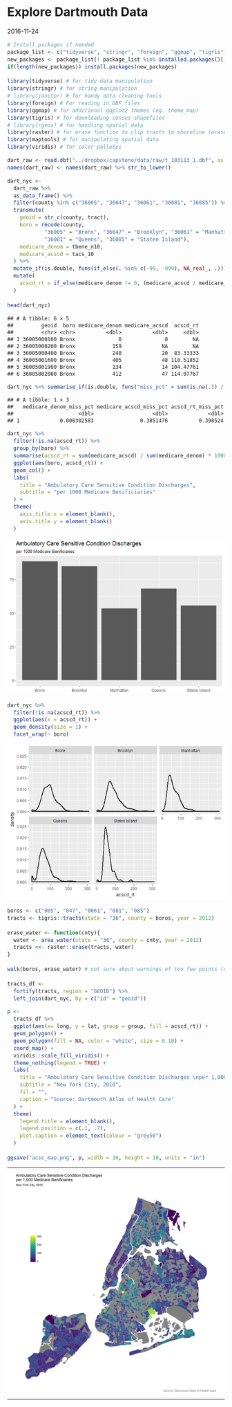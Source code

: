 Explore Dartmouth Data
================
2016-11-24

``` r
# Install packages if needed
package_list <- c("tidyverse", "stringr", "foreign", "ggmap", "tigris", "raster", "maptools", "viridis", "rmarkdown", "knitr")
new_packages <- package_list[! package_list %in% installed.packages()[,"Package"]]
if(length(new_packages)) install.packages(new_packages)

library(tidyverse) # for tidy data manipulation
library(stringr) # for string manipulation
# library(janitor) # for handy data cleaning tools
library(foreign) # For reading in DBF files
library(ggmap) # for additional ggplot2 themes (eg. theme_map)
library(tigris) # for downloading census shapefiles
# library(rgeos) # for handling spatial data
library(raster) # for erase function to clip tracts to shoreline (erase water)
library(maptools) # for manipulating spatial data
library(viridis) # for color palletes
```

``` r
dart_raw <- read.dbf("../dropbox/capstone/data/raw/t_103113_1.dbf", as.is = TRUE)
names(dart_raw) <- names(dart_raw) %>% str_to_lower()
```

``` r
dart_nyc <- 
  dart_raw %>% 
  as_data_frame() %>% 
  filter(county %in% c("36005", "36047", "36061", "36081", "36085")) %>% 
  transmute(
    geoid = str_c(county, tract),
    boro = recode(county, 
            "36005" = "Bronx", "36047" = "Brooklyn", "36061" = "Manhattan", 
            "36081" = "Queens", "36085" = "Staten Island"),
    medicare_denom = tbene_n10,
    medicare_acscd = tacs_10
  ) %>% 
  mutate_if(is.double, funs(if_else(. %in% c(-99, -999), NA_real_, .))) %>% 
  mutate(
    acscd_rt = if_else(medicare_denom != 0, (medicare_acscd / medicare_denom)*1000, NA_real_)
  )

head(dart_nyc)
```

    ## # A tibble: 6 × 5
    ##         geoid  boro medicare_denom medicare_acscd  acscd_rt
    ##         <chr> <chr>          <dbl>          <dbl>     <dbl>
    ## 1 36005000100 Bronx              0              0        NA
    ## 2 36005000200 Bronx            159             NA        NA
    ## 3 36005000400 Bronx            240             20  83.33333
    ## 4 36005001600 Bronx            405             48 118.51852
    ## 5 36005001900 Bronx            134             14 104.47761
    ## 6 36005002000 Bronx            412             47 114.07767

``` r
dart_nyc %>% summarise_if(is.double, funs("miss_pct" = sum(is.na(.)) / n()))
```

    ## # A tibble: 1 × 3
    ##   medicare_denom_miss_pct medicare_acscd_miss_pct acscd_rt_miss_pct
    ##                     <dbl>                   <dbl>             <dbl>
    ## 1             0.008302583               0.3851476          0.398524

``` r
dart_nyc %>% 
  filter(!is.na(acscd_rt)) %>% 
  group_by(boro) %>% 
  summarise(acscd_rt = sum(medicare_acscd) / sum(medicare_denom) * 1000) %>% 
  ggplot(aes(boro, acscd_rt)) +
  geom_col() +
  labs(
    title = "Ambulatory Care Sensitive Condition Discharges",
    subtitle = "per 1000 Medicare Benificiaries"
  ) +
  theme(
    axis.title.x = element_blank(), 
    axis.title.y = element_blank()
  )
```

![](dartmouth_1_files/figure-markdown_github/unnamed-chunk-5-1.png)

``` r
dart_nyc %>% 
  filter(!is.na(acscd_rt)) %>% 
  ggplot(aes(x = acscd_rt)) +
  geom_density(size = 1) +
  facet_wrap(~ boro)
```

![](dartmouth_1_files/figure-markdown_github/unnamed-chunk-6-1.png)

``` r
boros <- c("005", "047", "0061", "081", "085")
tracts <- tigris::tracts(state = "36", county = boros, year = 2012)

erase_water <- function(cnty){
  water <- area_water(state = "36", county = cnty, year = 2012)
  tracts <<- raster::erase(tracts, water)
}

walk(boros, erase_water) # not sure about warnings of too few points (doesn't seem like issue ...yet)

tracts_df <-
  fortify(tracts, region = "GEOID") %>% 
  left_join(dart_nyc, by = c("id" = "geoid"))
```

``` r
p <-
  tracts_df %>% 
  ggplot(aes(x= long, y = lat, group = group, fill = acscd_rt)) +
  geom_polygon() +
  geom_polygon(fill = NA, color = "white", size = 0.10) +
  coord_map() +
  viridis::scale_fill_viridis() +
  theme_nothing(legend = TRUE) +
  labs(
    title = "Ambulatory Care Sensitive Condition Discharges \nper 1,000 Medicare Benificiaries",
    subtitle = "New York City, 2010",
    fil = "",
    caption = "Source: Dartmouth Atlas of Health Care"
  ) +
  theme(
    legend.title = element_blank(),
    legend.position = c(.1, .7),
    plot.caption = element_text(colour = "grey50")
  )

ggsave("acsc_map.png", p, width = 10, height = 10, units = "in")
```

------------------------------------------------------------------------

![](./acsc_map.png)

------------------------------------------------------------------------
